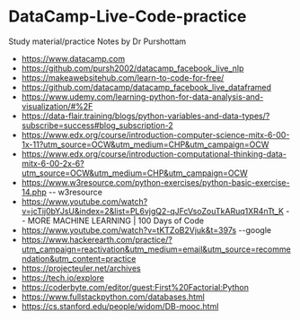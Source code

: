 # DataCamp-Live-Code-practice

Study material/practice Notes by Dr Purshottam

* https://www.datacamp.com
* https://github.com/pursh2002/datacamp_facebook_live_nlp 
* https://makeawebsitehub.com/learn-to-code-for-free/
* https://github.com/datacamp/datacamp_facebook_live_dataframed
* https://www.udemy.com/learning-python-for-data-analysis-and-visualization/#%2F
* https://data-flair.training/blogs/python-variables-and-data-types/?subscribe=success#blog_subscription-2
* https://www.edx.org/course/introduction-computer-science-mitx-6-00-1x-11?utm_source=OCW&utm_medium=CHP&utm_campaign=OCW
* https://www.edx.org/course/introduction-computational-thinking-data-mitx-6-00-2x-6?utm_source=OCW&utm_medium=CHP&utm_campaign=OCW 
* https://www.w3resource.com/python-exercises/python-basic-exercise-14.php -- w3resource
* https://www.youtube.com/watch?v=jcTij0bYJsU&index=2&list=PL6vjgQ2-qJFcVsoZouTkARuq1XR4nTt_K -- MORE MACHINE LEARNING | 100 Days of Code
* https://www.youtube.com/watch?v=tKTZoB2Vjuk&t=397s --google
* https://www.hackerearth.com/practice/?utm_campaign=reactivation&utm_medium=email&utm_source=recommendation&utm_content=practice
* https://projecteuler.net/archives
* https://tech.io/explore
* https://coderbyte.com/editor/guest:First%20Factorial:Python
* https://www.fullstackpython.com/databases.html
* https://cs.stanford.edu/people/widom/DB-mooc.html
